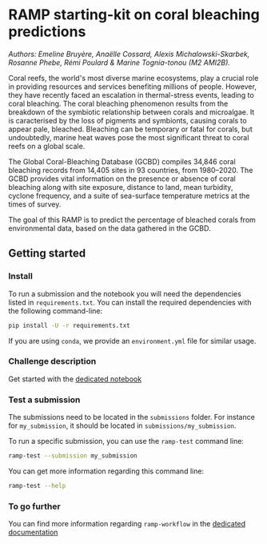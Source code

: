 # RAMP starting-kit on coral bleaching predictions

*Authors: Emeline Bruyère, Anaëlle Cossard, Alexis Michalowski-Skarbek, Rosanne Phebe, Rémi Poulard & Marine Tognia-tonou (M2 AMI2B).*  

Coral reefs, the world's most diverse marine ecosystems, play a crucial role in providing resources and services benefiting millions of people. However, they have recently faced an escalation in thermal-stress events, leading to coral bleaching. The coral bleaching phenomenon results from the breakdown of the symbiotic relationship between corals and microalgae. It is caracterised by the loss of pigments and symbionts, causing corals to appear pale, bleached. Bleaching can be temporary or fatal for corals, but undoubtedly, marine heat waves pose the most significant threat to coral reefs on a global scale.  

The Global Coral-Bleaching Database (GCBD) compiles 34,846 coral bleaching records from 14,405 sites in 93 countries, from 1980–2020. The GCBD provides vital information on the presence or absence of coral bleaching along with site exposure, distance to land, mean turbidity, cyclone frequency, and a suite of sea-surface temperature metrics at the times of survey.

The goal of this RAMP is to predict the percentage of bleached corals from environmental data, based on the data gathered in the GCBD.

## Getting started

### Install

To run a submission and the notebook you will need the dependencies listed
in `requirements.txt`. You can install the required dependencies with the
following command-line:

```bash
pip install -U -r requirements.txt
```
If you are using `conda`, we provide an `environment.yml` file for similar
usage.

### Challenge description

Get started with the [dedicated notebook](coral_bleaching_starting_kit.ipynb)

### Test a submission

The submissions need to be located in the `submissions` folder. For instance
for `my_submission`, it should be located in `submissions/my_submission`.

To run a specific submission, you can use the `ramp-test` command line:

```bash
ramp-test --submission my_submission
```

You can get more information regarding this command line:

```bash
ramp-test --help
```
### To go further

You can find more information regarding `ramp-workflow` in the
[dedicated documentation](https://paris-saclay-cds.github.io/ramp-docs/ramp-workflow/stable/using_kits.html)
